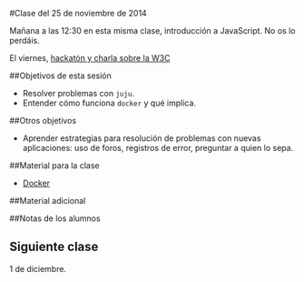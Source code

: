 #Clase del 25 de noviembre de 2014

Mañana a las 12:30 en esta misma clase, introducción a JavaScript. No os lo perdáis.

El viernes, [hackatón y charla sobre la W3C](http://osl.ugr.es)

##Objetivos de esta sesión

* Resolver problemas con `juju`.
* Entender cómo funciona `docker` y qué implica.

##Otros objetivos

* Aprender estrategias para resolución de problemas con nuevas aplicaciones: uso de foros, registros de error, preguntar a quien lo sepa.

##Material para la clase

* [Docker](http://jj.github.io/IV/documentos/temas/Contenedores#gestin-de-contenedores-con-docker)

##Material adicional


##Notas de los alumnos


## Siguiente clase

1 de diciembre.


